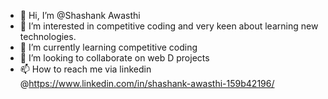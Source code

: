 - 👋 Hi, I’m @Shashank Awasthi
- 👀 I’m interested in competitive coding and very keen about learning new technologies.
- 🌱 I’m currently learning competitive coding
- 💞️ I’m looking to collaborate on web D projects
- 📫 How to reach me via linkedin @https://www.linkedin.com/in/shashank-awasthi-159b42196/

<!---
Awasthi007/Awasthi007 is a ✨ special ✨ repository because its `README.md` (this file) appears on your GitHub profile.
You can click the Preview link to take a look at your changes.
--->
